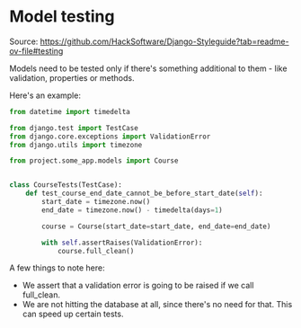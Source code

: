 # Model testing

Source: https://github.com/HackSoftware/Django-Styleguide?tab=readme-ov-file#testing

Models need to be tested only if there's something additional to them - like validation, properties or methods.

Here's an example:

```python
from datetime import timedelta

from django.test import TestCase
from django.core.exceptions import ValidationError
from django.utils import timezone

from project.some_app.models import Course


class CourseTests(TestCase):
    def test_course_end_date_cannot_be_before_start_date(self):
        start_date = timezone.now()
        end_date = timezone.now() - timedelta(days=1)

        course = Course(start_date=start_date, end_date=end_date)

        with self.assertRaises(ValidationError):
            course.full_clean()
```

A few things to note here:

* We assert that a validation error is going to be raised if we call full_clean.
* We are not hitting the database at all, since there's no need for that. This can speed up certain tests.